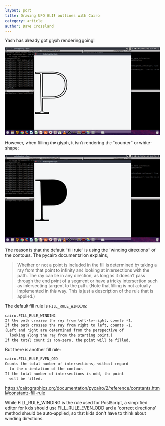 ```yaml
---
layout: post
title: Drawing UFO GLIF outlines with Cairo
category: article
author: Dave Crossland
---
```


Yash has already got glyph rendering going!

![contour](files/img/2016-05-23-0.png)

However, when filling the glyph, it isn't rendering the "counter" or white-shape:

![contour](files/img/2016-05-23-1.png)

The reason is that the default "fill rule" is using the "winding directions" of the contours. 
The pycairo documentation explains,

> Whether or not a point is included in the fill is determined by taking a ray from that point to infinity and looking at intersections with the path. 
> The ray can be in any direction, as long as it doesn’t pass through the end point of a segment or have a tricky intersection such as intersecting tangent to the path. 
> (Note that filling is not actually implemented in this way. This is just a description of the rule that is applied.)

The default fill rule is `FILL_RULE_WINDING`:

    cairo.FILL_RULE_WINDING
    If the path crosses the ray from left-to-right, counts +1. 
    If the path crosses the ray from right to left, counts -1. 
    (Left and right are determined from the perspective of 
      looking along the ray from the starting point.) 
    If the total count is non-zero, the point will be filled.

But there is another fill rule:

    cairo.FILL_RULE_EVEN_ODD
    Counts the total number of intersections, without regard 
      to the orientation of the contour. 
    If the total number of intersections is odd, the point 
      will be filled.

<https://cairographics.org/documentation/pycairo/2/reference/constants.html#constants-fill-rule>

While FILL_RULE_WINDING is the rule used for PostScript, a simplified editor for kids should use FILL_RULE_EVEN_ODD and a 'correct directions' method should be auto-applied, so that kids don't have to think about winding directions.
